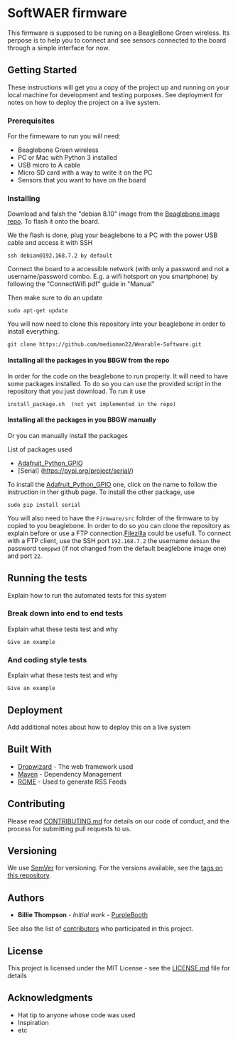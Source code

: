 # SoftWAER firmware

This firmware is supposed to be runing on a BeagleBone Green wireless. Its perpose is to help you to connect and see sensors connected to the board through a simple interface for now.

## Getting Started

These instructions will get you a copy of the project up and running on your local machine for development and testing purposes. See deployment for notes on how to deploy the project on a live system.

### Prerequisites

For the firmeware to run you will need:
* Beaglebone Green wireless
* PC or Mac with Python 3 installed
* USB micro to A cable
* Micro SD card with a way to write it on the PC
* Sensors that you want to have on the board

### Installing

Download and falsh the "debian 8.10" image from the [Beaglebone image repo](https://beagleboard.org/latest-images). To flash it onto the board.

We the flash is done, plug your beaglebone to a PC with the power USB cable and access it with SSH 
```
ssh debian@192.168.7.2 by default
```

Connect the board to a accessible network (with only a password and not a username/password combo. E.g. a wifi hotsport on you smartphone) by following the "ConnectWifi.pdf" guide in "Manual"

Then make sure to do an update
```
sudo apt-get update
```

You will now need to clone this repository into your beaglebone in order to install everything.
```
git clone https://github.com/medioman22/Wearable-Software.git
```

#### Installing all the packages in you BBGW from the repo

In order for the code on the beaglebone to run properly. It will need to have some packages installed.
To do so you can use the provided script in the repository that you just download.
To run it use

```
install_package.sh  (not yet implemented in the repo)
```

#### Installing all the packages in you BBGW manually

Or you can manually install the packages

List of packages used
* [Adafruit_Python_GPIO](https://github.com/adafruit/Adafruit_Python_GPIO)
* [Serial] (https://pypi.org/project/serial/)

To install the [Adafruit_Python_GPIO](https://github.com/adafruit/Adafruit_Python_GPIO) one, click on the name to follow the instruction in ther github page.
To install the other package, use

```
sudo pip install serial
```

You will also need to have the `Firmware/src` folrder of the firmware to by copied to you beaglebone. 
In order to do so you can clone the repository as explain before or use a FTP connection.[Filezilla](https://filezilla-project.org/) could be usefull.
To connect with a FTP client, use the SSH port `192.168.7.2` the username `debian` the password `temppwd` (if not changed from the default beaglebone image one) and port `22`.



## Running the tests

Explain how to run the automated tests for this system

### Break down into end to end tests

Explain what these tests test and why

```
Give an example
```

### And coding style tests

Explain what these tests test and why

```
Give an example
```

## Deployment

Add additional notes about how to deploy this on a live system

## Built With

* [Dropwizard](http://www.dropwizard.io/1.0.2/docs/) - The web framework used
* [Maven](https://maven.apache.org/) - Dependency Management
* [ROME](https://rometools.github.io/rome/) - Used to generate RSS Feeds

## Contributing

Please read [CONTRIBUTING.md](https://gist.github.com/PurpleBooth/b24679402957c63ec426) for details on our code of conduct, and the process for submitting pull requests to us.

## Versioning

We use [SemVer](http://semver.org/) for versioning. For the versions available, see the [tags on this repository](https://github.com/your/project/tags). 

## Authors

* **Billie Thompson** - *Initial work* - [PurpleBooth](https://github.com/PurpleBooth)

See also the list of [contributors](https://github.com/your/project/contributors) who participated in this project.

## License

This project is licensed under the MIT License - see the [LICENSE.md](LICENSE.md) file for details

## Acknowledgments

* Hat tip to anyone whose code was used
* Inspiration
* etc
